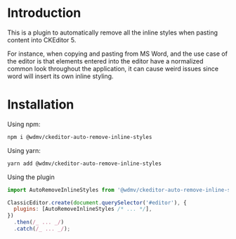# Introduction

This is a plugin to automatically remove all the inline styles when pasting content into CKEditor 5.

For instance, when copying and pasting from MS Word, and the use case of the editor is that elements entered into the editor have a normalized common look throughout the application, it can cause weird issues since word will insert its own inline styling.

# Installation

Using npm:

```bash
npm i @wdmv/ckeditor-auto-remove-inline-styles
```

Using yarn:

```bash
yarn add @wdmv/ckeditor-auto-remove-inline-styles
```

Using the plugin

```javascript
import AutoRemoveInlineStyles from '@wdmv/ckeditor-auto-remove-inline-styles';

ClassicEditor.create(document.querySelector('#editor'), {
  plugins: [AutoRemoveInlineStyles /* ... */],
})
  .then(/_ ... _/)
  .catch(/_ ... _/);
```
